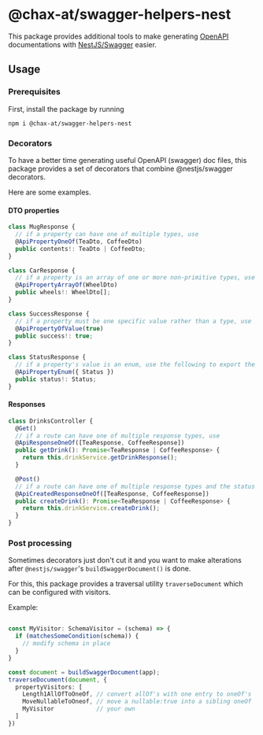 # @chax-at/swagger-helpers-nest

This package provides additional tools to make generating <a href="https://swagger.io/specification/">OpenAPI</a> documentations with <a href="https://github.com/nestjs/swagger">NestJS/Swagger</a> easier.

## Usage

### Prerequisites

First, install the package by running

```
npm i @chax-at/swagger-helpers-nest
```

### Decorators

To have a better time generating useful OpenAPI (swagger) doc files, this package provides a set of decorators that combine @nestjs/swagger decorators.

Here are some examples.

#### DTO properties

```ts
class MugResponse {
  // if a property can have one of multiple types, use
  @ApiPropertyOneOf(TeaDto, CoffeeDto)
  public contents!: TeaDto | CoffeeDto;
}

class CarResponse {
  // if a property is an array of one or more non-primitive types, use
  @ApiPropertyArrayOf(WheelDto)
  public wheels!: WheelDto[];
}

class SuccessResponse {
  // if a property must be one specific value rather than a type, use
  @ApiPropertyOfValue(true)
  public success!: true;
}

class StatusResponse {
  // if a property's value is an enum, use the following to export the enum itself into the docs too
  @ApiPropertyEnum({ Status })
  public status!: Status;
}
```

#### Responses

```ts
class DrinksController {
  @Get()
  // if a route can have one of multiple response types, use
  @ApiResponseOneOf([TeaResponse, CoffeeResponse])
  public getDrink(): Promise<TeaResponse | CoffeeResponse> {
    return this.drinkService.getDrinkResponse();
  }

  @Post()
  // if a route can have one of multiple response types and the status should be 201, use
  @ApiCreatedResponseOneOf([TeaResponse, CoffeeResponse])
  public createDrink(): Promise<TeaResponse | CoffeeResponse> {
    return this.drinkService.createDrink();
  }
}
```

### Post processing

Sometimes decorators just don't cut it and you want to make alterations after `@nestjs/swagger`'s
`buildSwaggerDocument()` is done.

For this, this package provides a traversal utility `traverseDocument` which can be configured with visitors.

Example:
```ts

const MyVisitor: SchemaVisitor = (schema) => {
  if (matchesSomeCondition(schema)) {
    // modify schema in place
  }
}

const document = buildSwaggerDocument(app);
traverseDocument(document, {
  propertyVisitors: [
    Length1AllOfToOneOf, // convert allOf's with one entry to oneOf's
    MoveNullableToOneof, // move a nullable:true into a sibling oneOf
    MyVisitor            // your own
  ]
})
```
